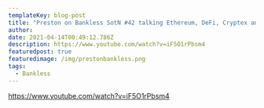 ```yaml
---
templateKey: blog-post
title: "Preston on Bankless SotN #42 talking Ethereum, DeFi, Cryptex and TCAP"
author: 
date: 2021-04-14T00:49:12.786Z
description: https://www.youtube.com/watch?v=iF5O1rPbsm4
featuredpost: true
featuredimage: /img/prestonbankless.png
tags:
  - Bankless
---
```

https://www.youtube.com/watch?v=iF5O1rPbsm4